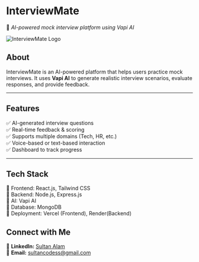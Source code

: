# InterviewMate

🚀 *AI-powered mock interview platform using Vapi AI*

![InterviewMate Logo](mlogo.png)

## **About**
InterviewMate is an AI-powered platform that helps users practice mock interviews. It uses **Vapi AI** to generate realistic interview scenarios, evaluate responses, and provide feedback.

---

## **Features**
✅ AI-generated interview questions  
✅ Real-time feedback & scoring  
✅ Supports multiple domains (Tech, HR, etc.)  
✅ Voice-based or text-based interaction  
✅ Dashboard to track progress  

---

## **Tech Stack**
🔹 Frontend: React.js, Tailwind CSS  
🔹 Backend: Node.js, Express.js  
🔹 AI: Vapi AI  
🔹 Database: MongoDB  
🔹 Deployment: Vercel (Frontend), Render(Backend)  




## **Connect with Me**
💼 **LinkedIn:** [Sultan Alam](https://www.linkedin.com/in/sultan-alam436/)  
📧 **Email:** sultancodess@gmail.com  
